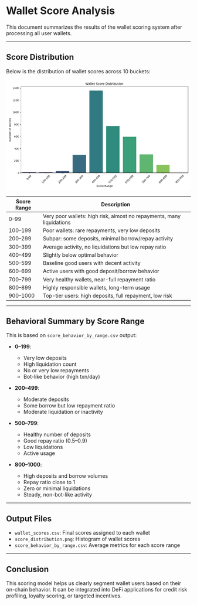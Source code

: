 # Wallet Score Analysis

This document summarizes the results of the wallet scoring system after processing all user wallets.

---

##  Score Distribution

Below is the distribution of wallet scores across 10 buckets:

![Score Distribution](app\output\score_distribution.png)

| Score Range | Description |
|-------------|-------------|
| 0–99        | Very poor wallets: high risk, almost no repayments, many liquidations |
| 100–199     | Poor wallets: rare repayments, very low deposits |
| 200–299     | Subpar: some deposits, minimal borrow/repay activity |
| 300–399     | Average activity, no liquidations but low repay ratio |
| 400–499     | Slightly below optimal behavior |
| 500–599     | Baseline good users with decent activity |
| 600–699     | Active users with good deposit/borrow behavior |
| 700–799     | Very healthy wallets, near-full repayment ratio |
| 800–899     | Highly responsible wallets, long-term usage |
| 900–1000    | Top-tier users: high deposits, full repayment, low risk |

---

##  Behavioral Summary by Score Range

This is based on `score_behavior_by_range.csv` output:

- **0–199**:
  - Very low deposits
  - High liquidation count
  - No or very low repayments
  - Bot-like behavior (high txn/day)

- **200–499**:
  - Moderate deposits
  - Some borrow but low repayment ratio
  - Moderate liquidation or inactivity

- **500–799**:
  - Healthy number of deposits
  - Good repay ratio (0.5–0.9)
  - Low liquidations
  - Active usage

- **800–1000**:
  - High deposits and borrow volumes
  - Repay ratio close to 1
  - Zero or minimal liquidations
  - Steady, non-bot-like activity

---

##  Output Files

- `wallet_scores.csv`: Final scores assigned to each wallet
- `score_distribution.png`: Histogram of wallet scores
- `score_behavior_by_range.csv`: Average metrics for each score range

---

##  Conclusion

This scoring model helps us clearly segment wallet users based on their on-chain behavior. It can be integrated into DeFi applications for credit risk profiling, loyalty scoring, or targeted incentives.
